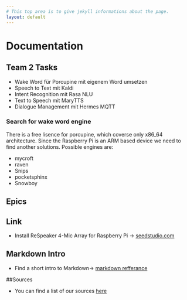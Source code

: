 ```yaml
---
# This top area is to give jekyll informations about the page.
layout: default
---
```

# Documentation

## Team 2 Tasks
- Wake Word für Porcupine mit eigenem Word umsetzen
- Speech to Text mit Kaldi
- Intent Recognition mit Rasa NLU
- Text to Speech mit MaryTTS
- Dialogue Management mit Hermes MQTT

### Search for wake word engine

There is a free lisence for porcupine, which coverse only x86_64 architecture. Since the Raspberry Pi is an ARM based device we need to find another solutions. Possible engines are:
- mycroft
- raven
- Snips
- pocketsphinx
- Snowboy

## Epics

## Link
- Install ReSpeaker 4-Mic Array for Raspberry Pi -> [seedstudio.com](https://wiki.seeedstudio.com/ReSpeaker_4_Mic_Array_for_Raspberry_Pi/)

## Markdown Intro
- Find a short intro to Markdown-> [markdown refferance](./pages/markdown_refferance.md)

##Sources
- You can find a list of our sources [here](./pages/source-links.md)

